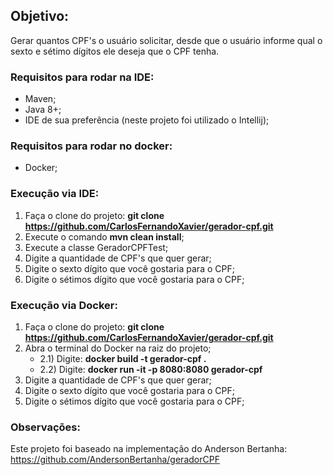 ## Objetivo: ##
Gerar quantos CPF's o usuário solicitar, desde que o usuário informe qual o sexto e sétimo dígitos ele deseja que o CPF
tenha.

### Requisitos para rodar na IDE: ###
- Maven;
- Java 8+;
- IDE de sua preferência (neste projeto foi utilizado o Intellij);

### Requisitos para rodar no docker: ###
- Docker;

### Execução via IDE: ###
1) Faça o clone do projeto: **git clone https://github.com/CarlosFernandoXavier/gerador-cpf.git**
2) Execute o comando **mvn clean install**;
3) Execute a classe GeradorCPFTest;
4) Digite a quantidade de CPF's que quer gerar;
5) Digite o sexto dígito que você gostaria para o CPF;
6) Digite o sétimos dígito que você gostaria para o CPF;

### Execução via Docker: ###
1) Faça o clone do projeto: **git clone https://github.com/CarlosFernandoXavier/gerador-cpf.git**
2) Abra o terminal do Docker na raiz do projeto;
    - 2.1) Digite: **docker build -t gerador-cpf .**
    - 2.2) Digite: **docker run -it -p 8080:8080 gerador-cpf**
4) Digite a quantidade de CPF's que quer gerar;
5) Digite o sexto dígito que você gostaria para o CPF;
6) Digite o sétimos dígito que você gostaria para o CPF;


### Observações: ###
Este projeto foi baseado na implementação do Anderson Bertanha: https://github.com/AndersonBertanha/geradorCPF
